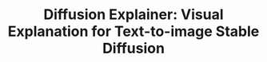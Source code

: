 ---
authors:
- Seongmin Lee
- Benjamin Hoover
- Hendrik Strobelt
- Zijie J. Wang
- ShengYun Peng
- Austin Wright
- Kevin Li
- Haekyu Park
- Haoyang Yang-
- Duen Horng (Polo) Chau
link: 
tags:
- text-to-image 

title: 'Diffusion Explainer: Visual Explanation for Text-to-image Stable Diffusion'
venue: IEEE VIS (Poster)
year: 2023
---